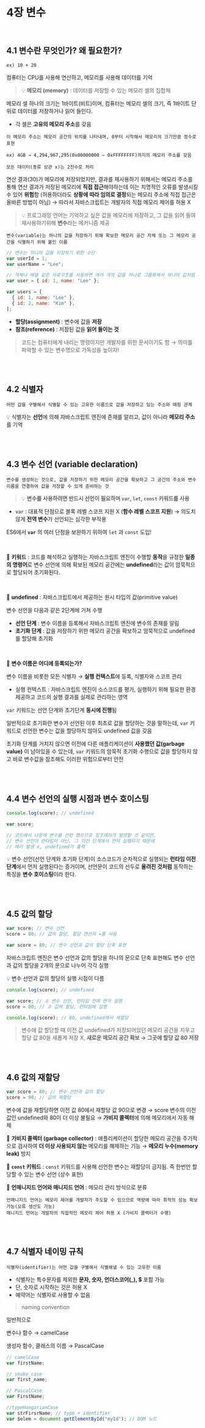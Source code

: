 # 4장 변수

<br>

## 4.1 변수란 무엇인가? 왜 필요한가?

```
ex) 10 + 20
```

컴퓨터는 CPU를 사용해 연산하고, 메모리를 사용해 데이터를 기억

> 💡 **메모리 (memory)** : 데이터를 저장할 수 있는 메모리 셀의 집합체

메모리 셀 하나의 크기는 1바이트(비트)이며, 컴퓨터는 메모리 셀의 크기, 즉 1바이트 단위로 데이터를 저장하거나 읽어 들인다.

- 각 셀은 **고유의 메모리 주소**를 갖음

```
이 메모리 주소는 메모리 공간의 위치를 나타내며, 0부터 시작해서 메모리의 크기만큼 정수로 표현

ex) 4GB → 4,294,967,295(0x00000000 ~ 0xFFFFFFFF)까지의 메모리 주소를 갖음

모든 데이터(종류 상관 x)는 2진수로 처리
```

연산 결과(30)가 메모리에 저장되었지만, 결과를 재사용하기 위해서는 메모리 주소를 통해 연산 결과가 저장된 메모리에 **직접 접근**해야하는데 이는 치명적인 오류를 발생시킬 수 있어 **위험**함 (허용하더라도 **상황에 따라 임의로 결정**되는 메모리 주소에 직접 접근은 올바른 방법이 아님)
→ 따라서 자바스크립트는 개발자의 직접 메모리 제어를 허용 X
<br>

> 💡 프로그래밍 언어는 기억하고 싶은 값을 메모리에 저장하고, 그 값을 읽어 들여 재사용하기위해 **변수**라는 메커니즘 제공

```
변수(variable)는 하나의 값을 저장하기 위해 확보한 메모리 공간 자체 또는 그 메모리 공간을 식별하기 위해 붙인 이름
```

```js
// 변수는 하나의 값을 저장하기 위한 수단
var userId = 1;
var userName = "Lee";

// 객체나 배열 같은 자료구조를 사용하면 여러 개의 값을 하나로 그룹화해서 하나의 값처럼 사용할 수 있다.
var user = { id: 1, name: "Lee" };

var users = [
  { id: 1, name: "Lee" },
  { id: 2, name: "Kim" },
];
```

- **할당(assignment)** : 변수에 값을 **저장**
- **참조(reference)** : 저장된 값을 **읽어 들이는 것**

> 코드는 컴퓨터에게 내리는 명령이지만 개발자를 위한 문서이기도 함 → 의미를 파악할 수 있는 변수명으로 가독성을 높이자!

<br>
<br>

## 4.2 식별자

```
어떤 값을 구별해서 식별할 수 있는 고유한 이름으로 값을 저장하고 있는 주소와 매핑 관계
```

💡 식별자는 **선언**에 의해 자바스크립트 엔진에 존재를 알리고, 값이 아니라 **메모리 주소**를 기억

<br>
<br>

## 4.3 변수 선언 (variable declaration)

```
변수를 생성하는 것으로, 값을 저장하기 위한 메모리 공간을 확보하고 그 공간의 주소와 변수 이름을 연결하여 값을 저장할 수 있게 준비하는 것
```

> 💡 **변수를 사용하려면 반드시 선언이 필요하며 `var`, `let`, `const` 키워드를 사용**

- `var` : 대표적 단점으로 블록 레벨 스코프 지원 X (**함수 레벨 스코프 지원**) → 의도치 않게 **전역 변수**가 선언되는 심각한 부작용

ES6에서 **`var`** 의 여러 단점을 보완하기 위하여 `let` 과 `const` 도입!

<br>

📄 **키워드** : 코드를 해석하고 실행하는 자바스크립트 엔진이 수행할 **동작**을 규정한 **일종의 명령어**로 변수 선언에 의해 확보된 메모리 공간에는 **undefined**라는 값이 암묵적으로 할당되어 초기화된다.

<br>

📄 **undefined** : 자바스크립트에서 제공하는 원시 타입의 값(primitive value)

변수 선언을 다음과 같은 2단계에 거쳐 수행

- **선언 단계** : 변수 이름을 등록해서 자바스크립트 엔진에 변수의 존재를 알림
- **초기화 단계** : 값을 저장하기 위한 메모리 공간을 확보하고 암묵적으로 undefined를 할당해 초기화

<br>

📄 **변수 이름은 어디에 등록되는가?**

변수 이름을 비롯한 모든 식별자 → **실행 컨텍스트**에 등록, 식별자와 스코프 관리

- 실행 컨텍스트 : 자바스크립트 엔진이 소스코드를 평가, 실행하기 위해 필요한 환경 제공하고 코드의 실행 결과를 실제로 관리하는 영역

`var` 키워드는 선언 단계와 초기단계 **동시에 진행**됨

일반적으로 초기화란 변수가 선언된 이후 최초로 값을 할당하는 것을 말하는데, `var` 키워드로 선언한 변수는 값을 할당하지 않아도 undefined 값을 갖음

초기화 단계를 거치지 않으면 이전에 다른 애플리케이션이 **사용했던 값(garbage value)** 이 남아있을 수 있는데, `var` 키워드의 암묵적 초기화 수행으로 값을 할당하지 않고 바로 변수값을 참조해도 이러한 위험으로부터 안전

<br>
<br>

## 4.4 변수 선언의 실행 시점과 변수 호이스팅

```js
console.log(score); // undefined

var score;

// 코드에서 나중에 변수를 선언 했으므로 참조에러가 발생할 것 같지만,
// 변수 선언이 런타임이 아닌, 그 이전 단계에서 먼저 실행되기 때문에
// 에러 발생 x, undefined가 출력
```

💡 변수 선언(선언 단계와 초기화 단계)이 소스코드가 순차적으로 실행되는 **런타임 이전 단계**에서 먼저 실행된다는 증거이며, 선언문이 코드의 선두로 **올려진 것처럼** 동작하는 특징을 **변수 호이스팅**이라 한다.

<br>
<br>

## 4.5 값의 할당

```js
var score; // 변수 선언
score = 80; // 값의 할당, 할당 연산자 =를 사용
```

```js
var score = 80; // 변수 선언과 값의 할당 단축 표현
```

자바스크립트 엔진은 변수 선언과 값의 할당을 하나의 문으로 단축 표현해도 변수 선언과 값의 할당을 2개의 문으로 나누어 각각 실행

💡 변수 선언과 값의 할당의 실행 시점이 다름

```js
console.log(score); // undefined

var score; // ① 변수 선언, 런타임 전에 먼저 실행
score = 80; // ② 값의 할당, 런타임에 실행

console.log(score); // 80, undefined에서 재할당
```

> 변수에 값 할당할 때 이전 값 undefined가 저장되어있던 메모리 공간을 지우고 할당 값 80을 새롭게 저장 X, **새로운 메모리 공간 확보 → 그곳에 할당 값 80 저장**

<br>
<br>

## 4.6 값의 재할당

```js
var score = 80; // 변수 선언과 값의 할당
score = 90; // 값의 재할당
```

변수에 값을 재할당하면 이전 값 80에서 재할당 값 90으로 변경 → score 변수의 이전 값인 undefined와 80이 더 이상 불필요 → **가비지 콜렉터**에 의해 메모리에서 자동 해제

📄 **가비지 콜렉터 (garbage collector)** : 애플리케이션이 할당한 메모리 공간을 주기적으로 검사하여 **더 이상 사용되지 않는** 메모리를 해제하는 기능 → **메모리 누수(memory leak)** 방지

📄 **`const` 키워드** : `const` 키워드를 사용해 선언한 변수는 재할당이 금지됨. 즉 한번만 할당할 수 있는 변수 선언 (상수 표현)

📄 **언매니지드 언어와 매니지드 언어** : 메모리 관리 방식으로 분류

```
언매니지드 언어는 메모리 제어를 개발자가 주도할 수 있으므로 역량에 따라 최적의 성능 확보 가능(오류 생산도 가능)
매니지드 언어는 개발자의 직접적인 메모리 제어 허용 X (가비지 콜렉터가 수행)
```

<br>
<br>

## 4.7 식별자 네이밍 규칙

```
식별자(identifier)는 어떤 값을 구별해서 식별해낼 수 있는 고유한 이름
```

- 식별자는 특수문자를 제외한 **문자, 숫자, 언더스코어(\_), $** 포함 가능
- 단, 숫자로 시작하는 것은 허용 X
- 예약어는 식별자로 사용할 수 없음

> naming convention

일반적으로

변수나 함수 → camelCase

생성자 함수, 클래스의 이름 → PascalCase

```js
// camelCase
var firstName;

// snake_case
var first_name;

// PascalCase
var FirstName;

//typeHungarianCase
var strFirsrName; // type + identifier
var $elem = document.getElementById("myId"); // DOM 노드
```

<br>
